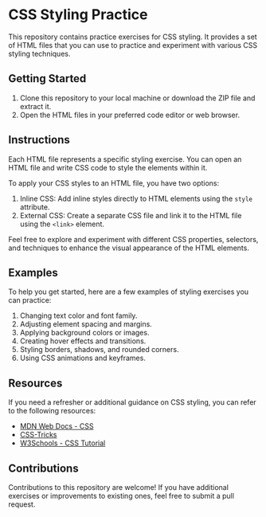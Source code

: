 # CSS Styling Practice

This repository contains practice exercises for CSS styling. It provides a set of HTML files that you can use to practice and experiment with various CSS styling techniques.

## Getting Started

1. Clone this repository to your local machine or download the ZIP file and extract it.
2. Open the HTML files in your preferred code editor or web browser.

## Instructions

Each HTML file represents a specific styling exercise. You can open an HTML file and write CSS code to style the elements within it.

To apply your CSS styles to an HTML file, you have two options:

1. Inline CSS: Add inline styles directly to HTML elements using the `style` attribute.
2. External CSS: Create a separate CSS file and link it to the HTML file using the `<link>` element.

Feel free to explore and experiment with different CSS properties, selectors, and techniques to enhance the visual appearance of the HTML elements.

## Examples

To help you get started, here are a few examples of styling exercises you can practice:

1. Changing text color and font family.
2. Adjusting element spacing and margins.
3. Applying background colors or images.
4. Creating hover effects and transitions.
5. Styling borders, shadows, and rounded corners.
6. Using CSS animations and keyframes.

## Resources

If you need a refresher or additional guidance on CSS styling, you can refer to the following resources:

- [MDN Web Docs - CSS](https://developer.mozilla.org/en-US/docs/Web/CSS)
- [CSS-Tricks](https://css-tricks.com/)
- [W3Schools - CSS Tutorial](https://www.w3schools.com/css/)

## Contributions

Contributions to this repository are welcome! If you have additional exercises or improvements to existing ones, feel free to submit a pull request.
